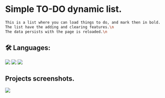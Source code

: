 
# Simple TO-DO dynamic list.

```bash
This is a list where you can load things to do, and mark then in bold. (just write the task is a previous "*")\n
The list have the adding and clearing features.\n
The data persists with the page is reloaded.\n
```


## 🛠 Languages:
![](https://img.shields.io/badge/-Javascript-white?logo=javascript&logoColor=yellow&style=flat)
![](https://img.shields.io/badge/-HTML-white?logo=html5&logoColor=orange&style=flat)
![](https://img.shields.io/badge/-CSS-white?logo=css3&logoColor=blue&style=flat)

## Projects screenshots.

![](https://imgur.com/vbpcxrL.png)